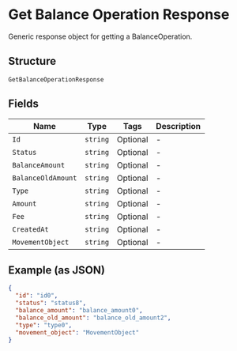 
# Get Balance Operation Response

Generic response object for getting a BalanceOperation.

## Structure

`GetBalanceOperationResponse`

## Fields

| Name | Type | Tags | Description |
|  --- | --- | --- | --- |
| `Id` | `string` | Optional | - |
| `Status` | `string` | Optional | - |
| `BalanceAmount` | `string` | Optional | - |
| `BalanceOldAmount` | `string` | Optional | - |
| `Type` | `string` | Optional | - |
| `Amount` | `string` | Optional | - |
| `Fee` | `string` | Optional | - |
| `CreatedAt` | `string` | Optional | - |
| `MovementObject` | `string` | Optional | - |

## Example (as JSON)

```json
{
  "id": "id0",
  "status": "status8",
  "balance_amount": "balance_amount0",
  "balance_old_amount": "balance_old_amount2",
  "type": "type0",
  "movement_object": "MovementObject"
}
```

